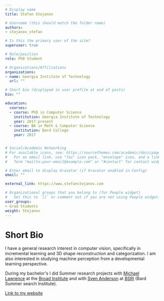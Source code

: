 ```yaml
---
# Display name
title: Stefan Stojanov

# Username (this should match the folder name)
authors:
- stojanov_stefan

# Is this the primary user of the site?
superuser: true

# Role/position
role: PhD Student

# Organizations/Affiliations
organizations:
- name: Georgia Institute of Technology
  url: ""

# Short bio (displayed in user profile at end of posts)
bio: ""

education:
  courses:
  - course: PhD in Computer Science
    institution: Georgia Institute of Technology
    year: 2017-present
  - course: BA in Math & Computer Science
    institution: Bard College
    year: 2017


# Social/Academic Networking
# For available icons, see: https://sourcethemes.com/academic/docs/page-builder/#icons
#   For an email link, use "fas" icon pack, "envelope" icon, and a link in the
#   form "mailto:your-email@example.com" or "#contact" for contact widget.

# Enter email to display Gravatar (if Gravatar enabled in Config)
email: ""

external_link: https://www.stefanstojanov.com

# Organizational groups that you belong to (for People widget)
#   Set this to `[]` or comment out if you are not using People widget.
user_groups:
- Grad Students
weight: Stojanov
---
```


# Short Bio
I have a general research interest in computer vision, specifically in incremental learning and 3D shape reconstruction and categorization. I am also interested in studying machine perception from a developmental learning perspective.

During my bachelor's I did Summer research projects with [Michael Lawrence](https://personal.broadinstitute.org/lawrence/) at the [Broad Institute](https://www.broadinstitute.org/) and with [Sven Anderson](https://www.bard.edu/academics/faculty/details/?id=45) at [BSRI](http://www.bard.edu/academics/additional/details/?id=9540623) (Bard Summer
search Institute).

[Link to my website](https://www.stefanstojanov.com)
